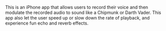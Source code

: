 This is an iPhone app that allows users to record their voice and then modulate the recorded audio to sound like a Chipmunk or Darth Vader.
This app also let the user speed up or slow down the rate of playback, and experience fun echo and reverb effects.
